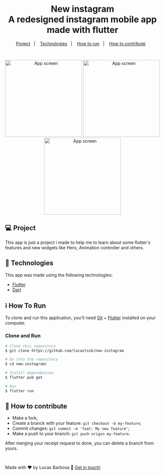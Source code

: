 <h1 align="center">
    New instagram <br/>
    A redesigned instagram mobile app made with flutter
</h1>

<p align="center">
  <a href="#-project">Project</a>&nbsp;&nbsp;&nbsp;|&nbsp;&nbsp;&nbsp;
  <a href="#rocket-technologies">Technologies</a>&nbsp;&nbsp;&nbsp;|&nbsp;&nbsp;&nbsp;
  <a href="#information_source-how-to-run">How to run</a>&nbsp;&nbsp;&nbsp;|&nbsp;&nbsp;&nbsp;
  <a href="#-how-to-contribute">How to contribute</a>&nbsp;&nbsp;&nbsp;
  
</p>

<br>

<p align="center">
  <img alt="App screen" src=".github/screen1.gif" width="250px">
  <img alt="App screen" src=".github/screen2.gif" width="250px">
  <img alt="App screen" src=".github/screen3.gif" width="250px">
</p>

## 💻 Project

This app is just a project i made to help me to learn about some flutter's features and new widgets like Hero, Animation controller and others. 


## :rocket: Technologies

This app was made using the following technologies:
- [Flutter][flutter]
- [Dart][dart]

## :information_source: How To Run

To clone and run this application, you'll need [Git](https://git-scm.com) + [Flutter][flutter] installed on your computer.

### Clone and Run 

```bash
# Clone this repository
$ git clone https://github.com/lucastssb/new-instagram

# Go into the repository
$ cd new-instagram/

# Install dependencies
$ flutter pub get

# Run 
$ flutter run

```

## 🤔 How to contribute

-  Make a fork;
-  Create a branck with your feature: `git checkout -b my-feature`;
-  Commit changes: `git commit -m 'feat: My new feature'`;
-  Make a push to your branch: `git push origin my-feature`.

After merging your receipt request to done, you can delete a branch from yours.

<br>

Made with ♥ by Lucas Barbosa :wave: [Get in touch!](https://www.linkedin.com/in/lucas-barbosa-60b56416b/)


[flutter]: https://flutter.dev/
[dart]: https://dart.dev/

